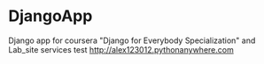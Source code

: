 # DjangoApp
Django app for coursera "Django for Everybody Specialization" and Lab_site services test
http://alex123012.pythonanywhere.com
